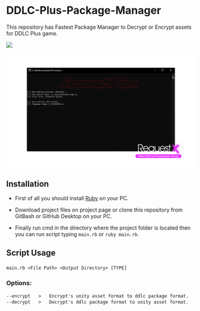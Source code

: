 # DDLC-Plus-Package-Manager
This repository has Fastest Package Manager to Decrypt or Encrypt assets for DDLC Plus game.

![](https://img.shields.io/badge/language-ruby-bc0000?style=plastic)

![Image of RequestX International Developer Group on Discord](https://github.com/kruz1337/DDLC-Plus-Package-Manager/blob/main/thumbnail5%20copy.png?raw=true)

## Installation
* First of all you should install [Ruby](https://rubyinstaller.org/downloads/) on your PC.

* Download project files on project page or clone this repository from GitBash or GitHub Desktop on your PC.

* Finally run cmd in the directory where the project folder is located then you can run script typing ```main.rb``` or ```ruby main.rb```.

## Script Usage
```main.rb <File Path> <Output Directory> [TYPE]```

### Options:
```
--encrypt   >   Encrypt's unity asset format to ddlc package format.
--decrypt   >   Decrypt's ddlc package format to unity asset format.  
```
